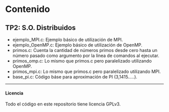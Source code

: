 # Contenido

## TP2: S.O. Distribuidos
* ejemplo_MPI.c: Ejemplo básico de utilización de MPI.
* ejemplo_OpenMP.c: Ejemplo básico de utilización de OpenMP.
* primos.c: Cuenta la cantidad de números primos desde cero hasta un número pasado como argumento por la línea de comandos al ejecutar.
* primos_omp.c: Lo mismo que primos.c pero paralelizado utilizando OpenMP.
* primos_mpi.c: Lo mismo que primos.c pero paralelizado utilizando MPI.
* base_pi.c: Código báse para aproximación de PI (3,1415.....).

---
#### Licencia
Todo el código en este repositorio tiene licencia GPLv3.
